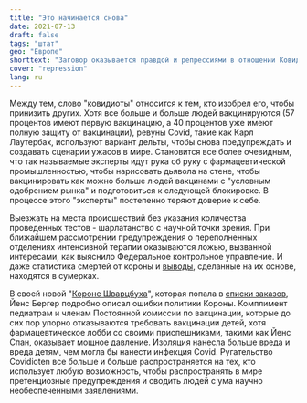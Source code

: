 ```yaml
---
title: "Это начинается снова"
date: 2021-07-13
draft: false
tags: "штат"
geo: "Европе"
shorttext: "Заговор оказывается правдой и репрессиями в отношении Ковида как черной дыры Ангелы Меркель."
cover: "repression"
lang: ru
---
```


Между тем, слово "ковидиоты" относится к тем, кто изобрел его, чтобы принизить других. Хотя все больше и больше людей вакцинируются (57 процентов имеют первую вакцинацию, а 40 процентов уже имеют полную защиту от вакцинации), ревуны Covid, такие как Карл Лаутербах, используют вариант дельты, чтобы снова предупреждать и создавать сценарии ужасов в мире. Становится все более очевидным, что так называемые эксперты идут рука об руку с фармацевтической промышленностью, чтобы нарисовать дьявола на стене, чтобы вакцинировать как можно больше людей вакцинами с "условным одобрением рынка" и подготовиться к следующей блокировке. В процессе этого "эксперты" постепенно теряют доверие к себе.

Выезжать на места происшествий без указания количества проведенных тестов - шарлатанство с научной точки зрения. При ближайшем рассмотрении предупреждения о переполненных отделениях интенсивной терапии оказываются ложью, вызванной интересами, как выяснило Федеральное контрольное управление. И даже статистика смертей от короны и [выводы](https://www.nachdenkseiten.de/?p=74005 "Verlorene Lebenszeit durch Corona – eine weitere Säule wankt"), сделанные на их основе, находятся в сумерках.

В своей новой "[Короне Шварцбуха](https://www.westendverlag.de/buch/schwarzbuch-corona/ "Schwarzbuch Corona")", которая попала в [списки заказов](https://www.spiegel.de/kultur/literatur/bestseller-paperback-sachbuch-a-dd0efe3f-eaf1-47f7-b5a4-f5cdf0a6da3a "Sachbuch Paperback"), Йенс Бергер подробно описал ошибки политики Короны. Комплимент педиатрам и членам Постоянной комиссии по вакцинации, которые до сих пор упорно отказываются требовать вакцинации детей, хотя фармацевтическое лобби со своими приспешниками, такими как Йенс Спан, оказывает мощное давление. Изоляция нанесла больше вреда и вреда детям, чем могла бы нанести инфекция Covid. Ругательство Covidioten все больше и больше распространяется на тех, кто использует любую возможность, чтобы распространять в мире претенциозные предупреждения и сводить людей с ума научно необеспеченными заявлениями.
